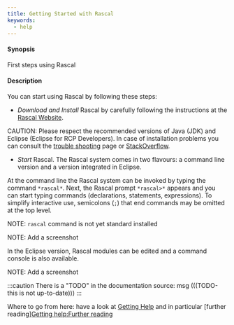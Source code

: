 ```yaml
---
title: Getting Started with Rascal
keywords:
  - help
---
```


#### Synopsis

First steps using Rascal

#### Description

You can start using Rascal by following these steps:

* *Download and Install* Rascal by carefully following the instructions at the [Rascal Website](http://www.rascal-mpl.org/start/).

CAUTION: Please respect the recommended versions of Java (JDK) and Eclipse (Eclipse for RCP Developers).
In case of installation problems you can consult the [trouble shooting](http://www.rascal-mpl.org/help/troubleshooting.html) page
or [StackOverflow](http://stackoverflow.com/questions/tagged/rascal).


* *Start* Rascal. The Rascal system comes in two flavours: a command line version and a version integrated in Eclipse.


At the command line the Rascal system can be invoked by typing the command `*rascal*`. 
Next, the Rascal prompt `*rascal>*` appears and you can start typing commands (declarations, statements, expressions). 
To simplify interactive use, semicolons (`;`) that end commands may be omitted at the top level.

NOTE: `rascal` command is not yet standard installed

NOTE: Add a screenshot

In the Eclipse version, Rascal modules can be edited and a command console is also available.

NOTE: Add a screenshot

:::caution
There is a "TODO" in the documentation source:
msg
(((TODO-this is not up-to-date)))
:::

Where to go from here: 
have a look at [Getting Help](/docs//GettingHelp/) and in particular 
[further reading][Getting help:Further reading](/docs//GettingHelp/FurtherReading)

